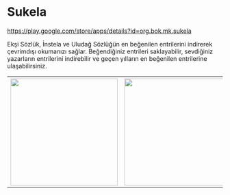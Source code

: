 # Sukela

https://play.google.com/store/apps/details?id=org.bok.mk.sukela 

Ekşi Sözlük, İnstela ve Uludağ Sözlüğün en beğenilen entrilerini indirerek çevrimdışı okumanızı sağlar. Beğendiğiniz entrileri saklayabilir, sevdiğiniz yazarların entrilerini indirebilir ve geçen yılların en beğenilen entrilerine ulaşabilirsiniz.

<table>
  <tr>
    <th><img src="https://lh3.googleusercontent.com/XyYi0maJ0zFn-50o2evXPpKJ9SgyNSX3EKfPxDkYtiQsNN50Qb9LljTySK-1oWp150k=h900-rw" width="250"  />
</div>
<div></th>
    <th><img src="https://lh3.googleusercontent.com/BkTQyKvutGCUVRHKjkeSVLL45e0fqdbXoiLRLV_LnfYijGazPpEyrBC3XN3_lwRVATs=h900-rw" width="250"  /></th>
    <th>	<img src="https://lh3.googleusercontent.com/vhJrKxZFRPZUokS_URcFcZHW0iHzFGq7qDZHt56GqMkRyW1pHOof7AST6YIQE1Oc3_Y=h900-rw" width="250"  /></th>
  </tr>
   
</table>
  
 


  


  
 
 








